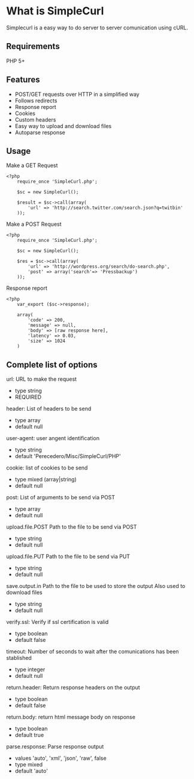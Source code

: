 # What is SimpleCurl

Simplecurl is a easy way to do server to server comunication using cURL.


## Requirements

 PHP 5+

## Features

* POST/GET requests over HTTP in a simplified way
* Follows redirects
* Response report
* Cookies
* Custom headers
* Easy way to upload and download files
* Autoparse response

## Usage

Make a GET Request

	<?php
		require_once 'SimpleCurl.php';
	
		$sc = new SimpleCurl();
	
		$result = $sc->call(array(
			'url' => 'http://search.twitter.com/search.json?q=twitbin'
		));


Make a POST Request

	<?php
		require_once 'SimpleCurl.php';
	
		$sc = new SimpleCurl();
	
		$res = $sc->call(array(
			'url' => 'http://wordpress.org/search/do-search.php',
			'post' => array('search'=> 'Pressbackup')
		));


Response report

	<?php
		var_export ($sc->response);

		array(
			'code' => 200,
			'message' => null,
			'body' => [raw response here],
			'latency' => 0.03,
			'size' => 1024
		)

## Complete list of options

url:
 URL to make the request
 * type string
 * REQUIRED

header:
 List of headers to be send
 * type array
 * default null

user-agent:
 user angent identification
 * type string
 * default 'Perecedero/Misc/SimpleCurl/PHP'

cookie:
 list of cookies to be send 
 * type mixed (array|string)
 * default null

post:
 List of arguments to be send via POST 
 * type array
 * default null

upload.file.POST
 Path to the file to be send via POST
 * type string
 * default null

upload.file.PUT
 Path to the file to be send via PUT
 * type string
 * default null
 
save.output.in
 Path to the file to be used to store the output
 Also used to download files
 * type string
 * default null

verify.ssl:
 Verify if ssl certification is valid
 * type boolean
 * default false

timeout:
 Number of seconds to wait after the comunications has been stablished
 * type integer
 * default null

return.header:
 Return response headers on the output
 * type boolean
 * default false
 
return.body:
 return html message body  on response
 * type boolean
 * default true

parse.response:
 Parse response output
 * values 'auto', 'xml', 'json', 'raw', false
 * type mixed
 * default 'auto'
